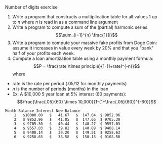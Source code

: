 
Number of digits exercise



1. Write a program that constructs a multiplication table for all values 1 up to $n$ where $n$ is read in as a command line argument
2. Write a program to compute a sum of the (partial) harmonic series:
  $$\sum_{i=1}^{n} \frac{1}{i}$$
3. Write a program to compute your massive fake profits from Doge Coin: assume it increases in value every week by 20% and that you "bank" half of your profits each week.
4. Compute a loan amortization table using a monthly payment formula:
  $$P = \frac{rate \times principle}{1-(1+rate)^{-n}}$$
where
 * rate is the rate per period (.05/12 for monthly payments)
 * $n$ is the number of periods (months) in the loan
 * Ex: A $10,000 5 year loan at 5% interest (60 payments):
 $$\frac{\frac{.05}{60} \times 10,000}{1-(1+\frac{.05}{60})^{-60}}$$

```text
Month Balance Interest New Balance
    1   $10000.00   $   41.67   $  147.04  $ 9852.96
    2   $ 9852.96   $   41.05   $  147.66  $ 9705.30
    3   $ 9705.30   $   40.44   $  148.27  $ 9557.03
    4   $ 9557.03   $   39.82   $  148.89  $ 9408.14
    5   $ 9408.14   $   39.20   $  149.51  $ 9258.63
    6   $ 9258.63   $   38.58   $  150.13  $ 9108.50
```
